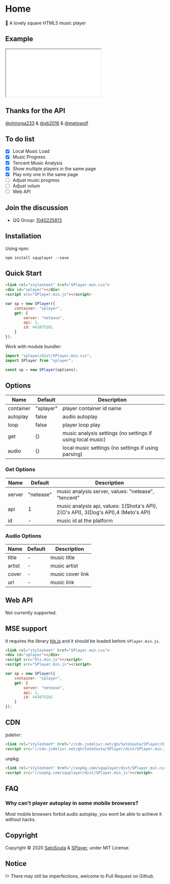 # Home

🍭 A lovely square HTML5 music player

## Example

<iframe src="example.html"></iframe>

## Thanks for the API

[@ohmyga233](https://github.com/ohmyga233) & [@xb2016](https://github.com/xb2016) & [@metowolf](https://github.com/metowolf)

## To do list
 - [x] Local Music Load
 - [x] Music Progress
 - [x] Tencent Music Analysis
 - [x] Show multiple players in the same page
 - [x] Play only one in the same page
 - [ ] Adjust music progress
 - [ ] Adjust volum
 - [ ] Web API

## Join the discussion

 - QQ Group: [1040225813](https://shang.qq.com/wpa/qunwpa?idkey=fb30524582f88ffc33bcb0da8734a91c877694984794f6cb7f87a3d1269eaecf)

## Installation

Using npm:
```
npm install squplayer --save
```

## Quick Start

```html
<link rel="stylesheet" href="SPlayer.min.css">
<div id="splayer"></div>
<script src="SPlayer.min.js"></script>
```

```js
var sp = new SPlayer({
    container: "splayer",
    get: {
        server: "netease",
        api: 1,
        id: 443875281
    }
});
```

Work with module bundler:
```js
import "splayer/dist/SPlayer.min.css";
import SPlayer from "splayer";

const sp = new SPlayer(options);
```

## Options

Name|Default|Description
----|-------|-----------
container|"splayer"|player container id name
autoplay|false|audio autoplay
loop|false|player loop play
get|{}|music analysis settings (no settings if using local music)
audio|{}|local music settings (no settings if using parsing)

### Get Options

Name|Default|Description
----|-------|-----------
server|"netease"|music analysis server, values: "netease", "tencent"
api|1|music analysis api, values: 1(Shota's API), 2(O's API), 3(Dog's API),4 (Meto's API)
id|-|music id at the platform

### Audio Options

Name|Default|Description
----|-------|-----------
title|-|music title
artist|-|music artist
cover|-|music cover link
url|-|music link

## Web API

Not currently supported.

## MSE support

It requires the library [hls.js](https://github.com/video-dev/hls.js) and it should be loaded before `SPlayer.min.js`.

```html
<link rel="stylesheet" href="SPlayer.min.css">
<div id="splayer"></div>
<script src="hls.min.js"></script>
<script src="SPlayer.min.js"></script>
```

```js
var sp = new SPlayer({
    container: "splayer",
    get: {
        server: "netease",
        api: 1,
        id: 443875281
    }
});
```

## CDN

jsdelivr:

```html
<link rel="stylesheet" href="//cdn.jsdelivr.net/gh/SatoSouta/SPlayer/dist/SPlayer.min.css">
<script src="//cdn.jsdelivr.net/gh/SatoSouta/SPlayer/dist/SPlayer.min.js"></script>
```

unpkg:

```html
<link rel="stylesheet" href="//unpkg.com/squplayer/dist/SPlayer.min.css">
<script src="//unpkg.com/squplayer/dist/SPlayer.min.js"></script>
```

## FAQ

### Why can't player autoplay in some mobile browsers?

Most mobile browsers forbid audio autoplay, you wont be able to achieve it without hacks.

## Copyright

Copyright © 2020 [SatoSouta](https://713.moe/) & [SPlayer](https://splayer.js.org/), under MIT License.

## Notice

!> There may still be imperfections, welcome to Pull Request on Github.
